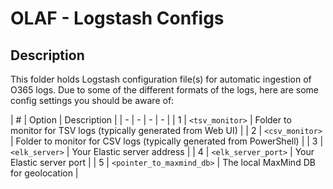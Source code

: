 # OLAF - Logstash Configs

## Description

This folder holds Logstash configuration file(s) for automatic ingestion of O365 logs. Due to some of the different formats of the logs, here are some config settings you should be aware of:

| # | Option | Description |
| - | - | - | - |
| 1 | `<tsv_monitor>` | Folder to monitor for TSV logs (typically generated from Web UI) |
| 2 | `<csv_monitor>` | Folder to monitor for CSV logs (typically generated from PowerShell) |
| 3 | `<elk_server>` | Your Elastic server address |
| 4 | `<elk_server_port>` | Your Elastic server port |
| 5 | `<pointer_to_maxmind_db>` | The local MaxMind DB for geolocation |
